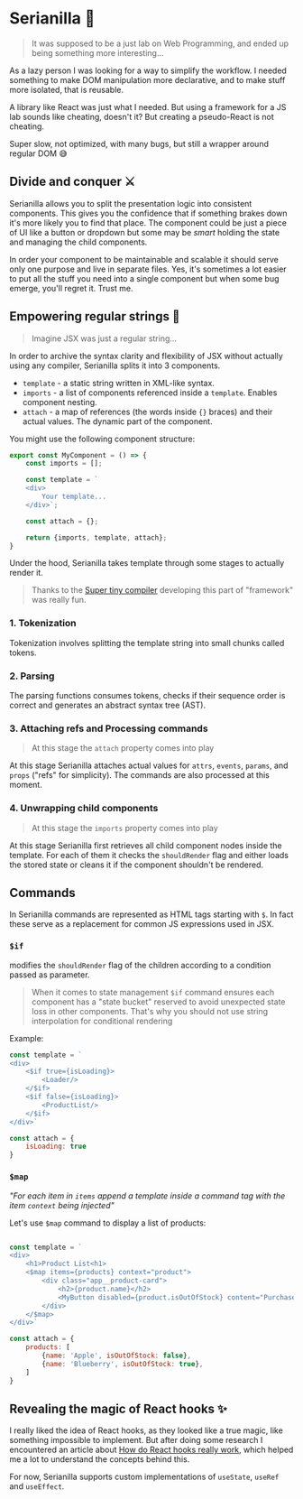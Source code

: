 # Serianilla 🍦

> It was supposed to be a just lab on Web Programming, and ended up being
something more interesting...

As a lazy person I was looking for a way to simplify the workflow. I needed
something to make DOM manipulation more declarative, and to make stuff more
isolated, that is reusable.

A library like React was just what I needed. But using a framework for a JS lab
sounds like cheating, doesn't it? But creating a pseudo-React is not cheating.

Super slow, not optimized, with many bugs, but still a wrapper around regular DOM 😅

## Divide and conquer ⚔

Serianilla allows you to split the presentation logic into consistent components.
This gives you the confidence that if something brakes down it's more likely
you to find that place. The component could be just a piece of UI like a
button or dropdown but some may be _smart_ holding the state and managing the
child components.

In order your component to be maintainable and scalable it should serve only
one purpose and live in separate files. Yes, it's sometimes a lot easier to
put all the stuff you need into a single component but when some bug emerge,
you'll regret it. Trust me.

## Empowering regular strings 🚀

> Imagine JSX was just a regular string...

In order to archive the syntax clarity and flexibility of JSX without
actually using any compiler, Serianilla splits it into 3 components.

* `template` - a static string written in XML-like syntax.
* `imports` - a list of components referenced inside a `template`.
Enables component nesting.
* `attach` - a map of references (the words inside `{}` braces) and
their actual values. The dynamic part of the component.

You might use the following component structure:

```js
export const MyComponent = () => {
    const imports = [];

    const template = `
    <div>
        Your template...
    </div>`;

    const attach = {};

    return {imports, template, attach};
}
```

Under the hood, Serianilla takes template through some stages to actually
render it.

> Thanks to the [Super tiny compiler](https://github.com/jamiebuilds/the-super-tiny-compiler)
> developing this part of "framework" was really fun.

### 1. Tokenization

Tokenization involves splitting the template string into small chunks called
tokens.

### 2. Parsing

The parsing functions consumes tokens, checks if their sequence order is correct
and generates an abstract syntax tree (AST).

### 3. Attaching refs and Processing commands

> At this stage the `attach` property comes into play

At this stage Serianilla attaches actual values for `attrs`, `events`, `params`,
and `props` ("refs" for simplicity). The commands are also processed at this moment.

### 4. Unwrapping child components

> At this stage the `imports` property comes into play

At this stage Serianilla first retrieves all child component nodes inside
the template. For each of them it checks the `shouldRender` flag and either loads
the stored state or cleans it if the component shouldn't be rendered.

## Commands

In Serianilla commands are represented as HTML tags starting with `$`. In fact
these serve as a replacement for common JS expressions used in JSX.

### `$if`

modifies the `shouldRender` flag of the children according to a
condition passed as parameter.

> When it comes to state management `$if` command ensures each component has a
> "state bucket" reserved to avoid unexpected state loss in other components.
> That's why you should not use string interpolation for conditional rendering

Example:

```js
const template = `
<div>
    <$if true={isLoading}>
        <Loader/>
    </$if>
    <$if false={isLoading}>
        <ProductList/>
    </$if>
</div>`

const attach = {
    isLoading: true
}
```

### `$map`

_"For each item in `items` append a template inside a command tag with the item
`context` being injected"_

Let's use `$map` command to display a list of products:

```js

const template = `
<div>
    <h1>Product List<h1>
    <$map items={products} context="product">
        <div class="app__product-card">
            <h2>{product.name}</h2>
            <MyButton disabled={product.isOutOfStock} content="Purchase"/>
        </div>
    </$map>
</div>`

const attach = {
    products: [
        {name: 'Apple', isOutOfStock: false},
        {name: 'Blueberry', isOutOfStock: true},
    ]
}
```

## Revealing the magic of React hooks ✨

I really liked the idea of React hooks, as they looked like a true magic, like
something impossible to implement. But after doing some research I encountered
an article about [How do React hooks really work](https://www.netlify.com/blog/2019/03/11/deep-dive-how-do-react-hooks-really-work/),
which helped me a lot to understand the concepts behind this.

For now, Serianilla supports custom implementations of `useState`, `useRef` and `useEffect`.

